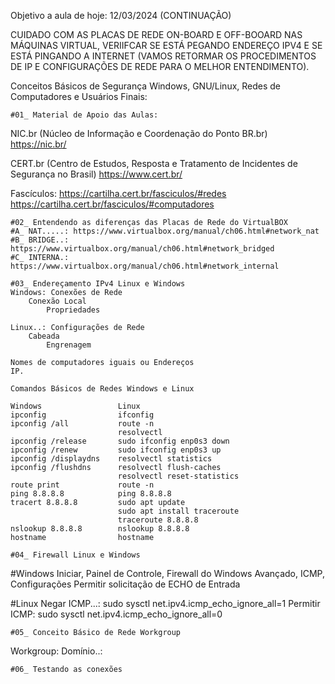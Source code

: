 Objetivo a aula de hoje: 12/03/2024 (CONTINUAÇÃO)

CUIDADO COM AS PLACAS DE REDE ON-BOARD E OFF-BOOARD NAS MÁQUINAS VIRTUAL, VERIIFCAR SE ESTÁ PEGANDO ENDEREÇO IPV4 E SE ESTÁ PINGANDO A INTERNET (VAMOS RETORMAR OS PROCEDIMENTOS DE IP E CONFIGURAÇÕES DE REDE PARA O MELHOR ENTENDIMENTO).

Conceitos Básicos de Segurança Windows, GNU/Linux, Redes de Computadores e Usuários Finais:

	#01_ Material de Apoio das Aulas:



NIC.br (Núcleo de Informação e Coordenação do Ponto BR.br)
https://nic.br/

CERT.br (Centro de Estudos, Resposta e Tratamento de Incidentes de Segurança no Brasil)
https://www.cert.br/

Fascículos: https://cartilha.cert.br/fasciculos/#redes
			https://cartilha.cert.br/fasciculos/#computadores

	#02_ Entendendo as diferenças das Placas de Rede do VirtualBOX
	#A_ NAT.....: https://www.virtualbox.org/manual/ch06.html#network_nat
	#B_ BRIDGE..: https://www.virtualbox.org/manual/ch06.html#network_bridged
	#C_ INTERNA.: https://www.virtualbox.org/manual/ch06.html#network_internal

	#03_ Endereçamento IPv4 Linux e Windows
	Windows: Conexões de Rede
		Conexão Local
			Propriedades
	
	Linux..: Configurações de Rede
		Cabeada
			Engrenagem
	
	Nomes de computadores iguais ou Endereços
	IP.
	
	Comandos Básicos de Redes Windows e Linux
	
	Windows					Linux
	ipconfig				ifconfig
	ipconfig /all			route -n
							resolvectl
	ipconfig /release		sudo ifconfig enp0s3 down
	ipconfig /renew			sudo ifconfig enp0s3 up
	ipconfig /displaydns	resolvectl statistics
	ipconfig /flushdns		resolvectl flush-caches
							resolvectl reset-statistics
	route print				route -n
	ping 8.8.8.8			ping 8.8.8.8
	tracert 8.8.8.8			sudo apt update
							sudo apt install traceroute
							traceroute 8.8.8.8
	nslookup 8.8.8.8		nslookup 8.8.8.8
	hostname				hostname

	#04_ Firewall Linux e Windows

#Windows
Iniciar, Painel de Controle, Firewall do Windows
	Avançado, ICMP, Configurações
		Permitir solicitação de ECHO de Entrada

#Linux
Negar ICMP...: sudo sysctl net.ipv4.icmp_echo_ignore_all=1
Permitir ICMP: sudo sysctl net.ipv4.icmp_echo_ignore_all=0

	#05_ Conceito Básico de Rede Workgroup

Workgroup:
Domínio..:

	#06_ Testando as conexões
